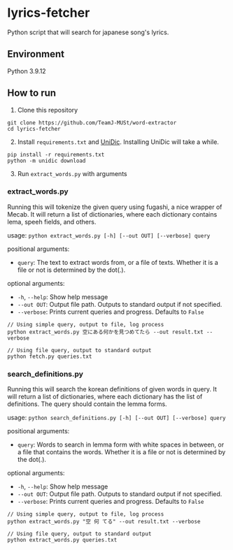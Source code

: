 # lyrics-fetcher
Python script that will search for japanese song's lyrics.

## Environment
Python 3.9.12

## How to run
1. Clone this repository
```
git clone https://github.com/TeamJ-MUSt/word-extractor
cd lyrics-fetcher
```
2. Install `requirements.txt` and [UniDic](https://github.com/polm/unidic-py?tab=readme-ov-file). Installing UniDic will take a while.
```
pip install -r requirements.txt
python -m unidic download
```
3. Run `extract_words.py` with arguments

### extract_words.py
Running this will tokenize the given query using fugashi, a nice wrapper of Mecab. It will return a list of dictionaries, where each dictionary contains lema, speeh fields, and others.

usage: `python extract_words.py [-h] [--out OUT] [--verbose] query`

positional arguments:  
- `query`: The text to extract words from, or a file of texts. Whether it is a file or not is determined by the dot(.).  

optional arguments:  
- `-h`, `--help`: Show help message  
- `--out OUT`: Output file path. Outputs to standard output if not specified.  
- `--verbose`: Prints current queries and progress. Defaults to `False`
```
// Using simple query, output to file, log process
python extract_words.py 空にある何かを見つめてたら --out result.txt --verbose

// Using file query, output to standard output
python fetch.py queries.txt
```
### search_definitions.py
Running this will search the korean definitions of given words in query. It will return a list of dictionaries, where each dictionary has the list of definitions. The query should contain the lemma forms.

usage: `python search_definitions.py [-h] [--out OUT] [--verbose] query`

positional arguments:  
- `query`: Words to search in lemma form with white spaces in between, or a file that contains the words. Whether it is a file or not is determined by the dot(.).  

optional arguments:  
- `-h`, `--help`: Show help message  
- `--out OUT`: Output file path. Outputs to standard output if not specified.  
- `--verbose`: Prints current queries and progress. Defaults to `False`
```
// Using simple query, output to file, log process
python extract_words.py "空 何 てる" --out result.txt --verbose

// Using file query, output to standard output
python extract_words.py queries.txt
```
